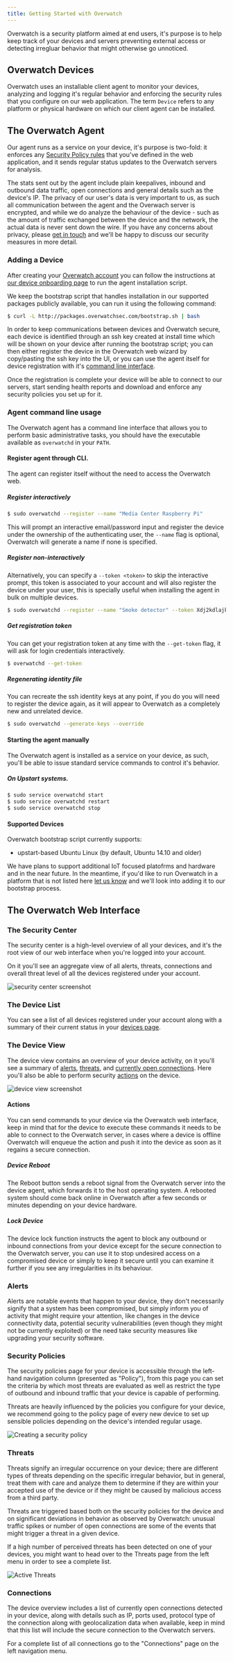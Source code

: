 ```yaml
---
title: Getting Started with Overwatch
---
```


Overwatch is a security platform aimed at end users, it's purpose is to help keep track of your devices and servers preventing external access or detecting irregluar behavior that might otherwise go unnoticed.


## Overwatch Devices

Overwatch uses an installable client agent to monitor your devices, analyzing and logging it's regular behavior and enforcing the security rules that you configure on our web application. The term `Device` refers to any platform or physical hardware on which our client agent can be installed.

## The Overwatch Agent

Our agent runs as a service on your device, it's purpose is two-fold: it enforces any [Security Policy rules](#security-policies) that you've defined in the web application, and it sends regular status updates to the Overwatch servers for analysis.

The stats sent out by the agent include plain keepalives, inbound and outbound data traffic, open connections and general details such as the device's IP. The privacy of our user's data is very important to us, as such all communication between the agent and the Overwach server is encrypted, and while we do analyze the behaviour of the device - such as the amount of traffic exchanged between the device and the network, the actual data is never sent down the wire. If you have any concerns about privacy, please [get in touch](get-in-touch) and we'll be happy to discuss our security measures in more detail.

### Adding a Device

After creating your [Overwatch account](https://app.overwatchsec.com/auth/signup) you can follow the instructions at [our device onboarding page](https://app.overwatchsec.com/welcome) to run the agent installation script.

We keep the bootstrap script that handles installation in our supported packages publicly available, you can run it using the following command:

```bash
$ curl -L http://packages.overwatchsec.com/bootstrap.sh | bash
```

In order to keep communications between devices and Overwatch secure, each device is identified through an ssh key created at install time which will be shown on your device after running the bootstrap script; you can then either register the device in the Overwatch web wizard by copy/pasting the ssh key into the UI, or you can use the agent itself for device registration with it's [command line interface](#agent-command-line-usage).

Once the registration is complete your device will be able to connect to our servers, start sending health reports and download and enforce any security policies you set up for it.

### Agent command line usage

The Overwatch agent has a command line interface that allows you to perform basic administrative tasks, you should have the executable available as `overwatchd` in your `PATH`.

#### Register agent through CLI.

The agent can register itself without the need to access the Overwatch web.

##### Register interactively

```bash
$ sudo overwatchd --register --name "Media Center Raspberry Pi"
```

This will prompt an interactive email/password input and register the device under the ownership of the authenticating user, the `--name` flag is optional, Overwatch will generate a name if none is specified.

##### Register non-interactively

Alternatively, you can specify a `--token <token>` to skip the interactive prompt, this token is associated to your account and will also register the device under your user, this is specially useful when installing the agent in bulk on multiple devices.

```bash
$ sudo overwatchd --register --name "Smoke detector" --token Xdj2kdlajk3dfjsk2j31hdlrgk3od12isdjiqk2m22i3jdfui
```

##### Get registration token

You can get your registration token at any time with the `--get-token` flag, it will ask for login credentials interactively.

```bash
$ overwatchd --get-token
```

##### Regenerating identity file

You can recreate the ssh identity keys at any point, if you do you will need to register the device again, as it will appear to Overwatch as a completely new and unrelated device.

```bash
$ sudo overwatchd --generate-keys --override
```

#### Starting the agent manually

The Overwatch agent is installed as a service on your device, as such, you'll be able to issue standard service commands to control it's behavior.

##### On Upstart systems.
```bash
$ sudo service overwatchd start
$ sudo service overwatchd restart
$ sudo service overwatchd stop
```

#### Supported Devices

Overwatch bootstrap script currently supports:

* upstart-based Ubuntu Linux (by default, Ubuntu 14.10 and older)

We have plans to support additional IoT focused platofrms and hardware and in the near future. In the meantime, if you'd like to run Overwatch in a platform that is not listed here [let us know](get-in-touch) and we'll look into adding it to our bootstrap process.

## The Overwatch Web Interface

### The Security Center

The security center is a high-level overview of all your devices, and it's the root view of our web interface when you're logged into your account.

On it you'll see an aggregate view of all alerts, threats, connections and overall threat level of all the devices registered under your account.

![security center screenshot](./img/security-center.png)

### The Device List

You can see a list of all devices registered under your account along with a summary of their current status in your [devices page](https://app.overwatchsec.com/devices).

### The Device View

The device view contains an overview of your device activity, on it you'll see a summary of [alerts](#alerts), [threats](#threats), and [currently open connections](#connections). Here you'll also be able to perform security [actions](#actions) on the device.

![device view screenshot](./img/device-view.png)

#### Actions

You can send commands to your device via the Overwatch web interface, keep in mind that for the device to execute these commands it needs to be able to connect to the Overwatch server, in cases where a device is offline Overwatch will enqueue the action and push it into the device as soon as it regains a secure connection.

##### Device Reboot

The Reboot button sends a reboot signal from the Overwatch server into the device agent, which forwards it to the host operating system. A rebooted system should come back online in Overwatch after a few seconds or minutes depending on your device hardware.

##### Lock Device

The device lock function instructs the agent to block any outbound or inbound connections from your device except for the secure connection to the Overwatch server, you can use it to stop undesired access on a compromised device or simply to keep it secure until you can examine it further if you see any irregularities in its behaviour.

###  Alerts

Alerts are notable events that happen to your device, they don't necessarily signify that a system has been compromised, but simply inform you of activity that might require your attention, like changes in the device connectivity data, potential security vulnerabilities (even though they might not be currently exploited) or the need take security measures like upgrading your security software.

### Security Policies

The security policies page for your device is accessible through the left-hand navigation column (presented as "Policy"), from this page you can set the criteria by which most threats are evaluated as well as restrict the type of outbound and inbound traffic that your device is capable of performing.

Threats are heavily influenced by the policies you configure for your device, we recommend going to the policy page of every new device to set up sensible policies depending on the device's intended regular usage.

![Creating a security policy](./img/policy-creation.gif)

### Threats

Threats signify an irregular occurrence on your device; there are different types of threats depending on the specific irregular behavior, but in general, treat them with care and analyze them to determine if they are within your accepted use of the device or if they might be caused by malicious access from a third party.

Threats are triggered based both on the security policies for the device and on significant deviations in behavior as observed by Overwatch: unusual traffic spikes or number of open connections are some of the events that might trigger a threat in a given device.

If a high number of perceived threats has been detected on one of your devices, you might want to head over to the Threats page from the left menu in order to see a complete list.

![Active Threats](./img/active-threats.png)

### Connections

The device overview includes a list of currently open connections detected in your device, along with details such as IP, ports used, protocol type of the connection along with geolocalization data when available, keep in mind that this list will include the secure connection to the Overwatch servers.

For a complete list of all connections go to the "Connections" page on the left navigation menu.

[get-in-touch]: mailto:inquiries@overwatchsec.com
